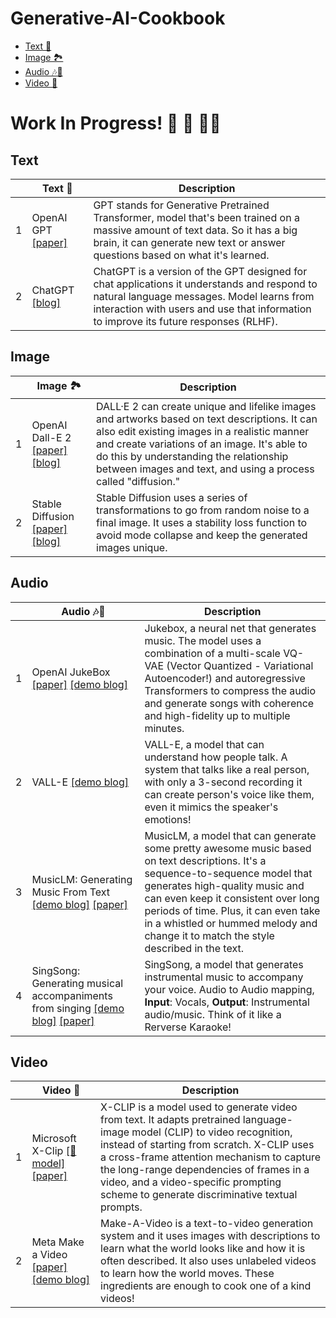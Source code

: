 # Generative-AI-Cookbook
  * [Text 💬](#text)
  * [Image 🏞](#image)
  * [Audio 🎶🎤](#audio)
  * [Video 🎥](#video)
  
# Work In Progress! 🚧 🔨 👷‍♂️

## Text

| |Text 💬| Description |
------|----|---|
1 |OpenAI GPT [\[paper\]](https://s3-us-west-2.amazonaws.com/openai-assets/research-covers/language-unsupervised/language_understanding_paper.pdf)| GPT stands for Generative Pretrained Transformer, model that's been trained on a massive amount of text data. So it has a big brain, it can generate new text or answer questions based on what it's learned. |
2 |ChatGPT [\[blog\]](https://huggingface.co/blog/rlhf) | ChatGPT is a version of the GPT designed for chat applications it understands and respond to natural language messages. Model learns from interaction with users and use that information to improve its future responses (RLHF).|

## Image

|| Image 🏞| Description |
|-------------|--|--|
1| OpenAI Dall-E 2 [\[paper\]](https://cdn.openai.com/papers/dall-e-2.pdf) [\[blog\]](https://openai.com/dall-e-2/)| DALL·E 2 can create unique and lifelike images and artworks based on text descriptions. It can also edit existing images in a realistic manner and create variations of an image. It's able to do this by understanding the relationship between images and text, and using a process called "diffusion."|
2| Stable Diffusion [\[paper\]](https://arxiv.org/pdf/2112.10752.pdf) [\[blog\]](https://jalammar.github.io/illustrated-stable-diffusion/)| Stable Diffusion uses a series of transformations to go from random noise to a final image. It uses a stability loss function to avoid mode collapse and keep the generated images unique.|

## Audio

|| Audio 🎶🎤| Description |
|--------------|----------------|--|
1| OpenAI JukeBox [\[paper\]](https://arxiv.org/pdf/2005.00341.pdf) [\[demo blog\]](https://openai.com/blog/jukebox/)| Jukebox, a neural net that generates music. The model uses a combination of a multi-scale VQ-VAE (Vector Quantized - Variational Autoencoder!) and autoregressive Transformers to compress the audio and generate songs with coherence and high-fidelity up to multiple minutes.|
2| VALL-E [\[demo blog\]](https://valle-demo.github.io/)| VALL-E, a model that can understand how people talk. A system that talks like a real person, with only a 3-second recording it can create person's voice like them, even it mimics the speaker's emotions! |
3| MusicLM: Generating Music From Text [\[demo blog\]](https://google-research.github.io/seanet/musiclm/examples/) [\[paper\]](https://arxiv.org/pdf/2301.11325.pdf) | MusicLM, a model that can generate some pretty awesome music based on text descriptions. It's a sequence-to-sequence model that generates high-quality music and can even keep it consistent over long periods of time. Plus, it can even take in a whistled or hummed melody and change it to match the style described in the text.|
4| SingSong: Generating musical accompaniments from singing [\[demo blog\]](https://storage.googleapis.com/sing-song/index.html) [\[paper\]](https://arxiv.org/pdf/2301.12662.pdf)| SingSong, a model that generates instrumental music to accompany your voice. Audio to Audio mapping, **Input**: Vocals, **Output**: Instrumental audio/music. Think of it like a Rerverse Karaoke!  |


## Video

|| Video 🎥| Description |
|---|------|---|
1| Microsoft X-Clip [\[🤗 model\]](https://huggingface.co/microsoft/xclip-base-patch16-zero-shot) [\[paper\]](https://arxiv.org/pdf/2208.02816.pdf)| X-CLIP is a model used to generate video from text. It adapts pretrained language-image model (CLIP) to video recognition, instead of starting from scratch. X-CLIP uses a cross-frame attention mechanism to capture the long-range dependencies of frames in a video, and a video-specific prompting scheme to generate discriminative textual prompts.  |
2| Meta Make a Video [\[paper\]](https://arxiv.org/pdf/2209.14792.pdf) [\[demo blog\]](https://makeavideo.studio/) | Make-A-Video is a text-to-video generation system and it uses images with descriptions to learn what the world looks like and how it is often described. It also uses unlabeled videos to learn how the world moves. These ingredients are enough to cook one of a kind videos! |
